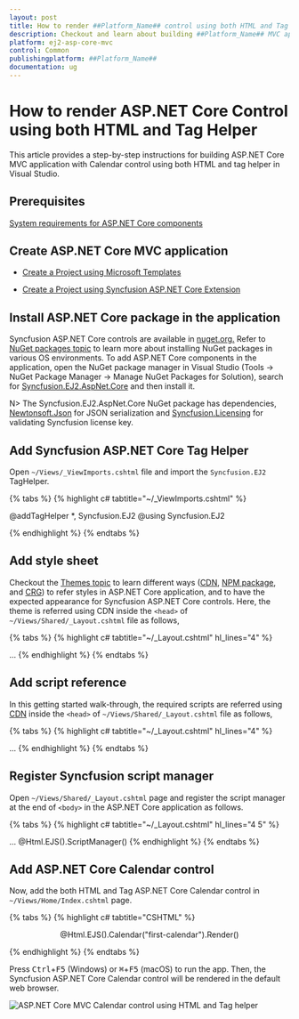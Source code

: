 ```yaml
---
layout: post
title: How to render ##Platform_Name## control using both HTML and Tag Helpers | Syncfusion
description: Checkout and learn about building ##Platform_Name## MVC application with Calendar control using both HTML and tag helper in Visual Studio.
platform: ej2-asp-core-mvc
control: Common
publishingplatform: ##Platform_Name##
documentation: ug
---
```


# How to render ASP.NET Core Control using both HTML and Tag Helper

This article provides a step-by-step instructions for building ASP.NET Core MVC application with Calendar control using both HTML and tag helper in Visual Studio.

## Prerequisites

[System requirements for ASP.NET Core components](https://ej2.syncfusion.com/aspnetcore/documentation/system-requirements/)

## Create ASP.NET Core MVC application

 * [Create a Project using Microsoft Templates](https://docs.microsoft.com/en-us/aspnet/core/tutorials/first-mvc-app/start-mvc?view=aspnetcore-6.0&tabs=visual-studio)

 * [Create a Project using Syncfusion ASP.NET Core Extension](https://ej2.syncfusion.com/aspnetcore/documentation/visual-studio-integration/VS2019-Extensions/create-project/)

## Install ASP.NET Core package in the application

Syncfusion ASP.NET Core controls are available in [nuget.org.](https://www.nuget.org/packages?q=syncfusion.EJ2) Refer to [NuGet packages topic](../../nuget-packages/) to learn more about installing NuGet packages in various OS environments. To add ASP.NET Core components in the application, open the NuGet package manager in Visual Studio (Tools → NuGet Package Manager → Manage NuGet Packages for Solution), search for [Syncfusion.EJ2.AspNet.Core](https://www.nuget.org/packages/Syncfusion.EJ2.AspNet.Core/) and then install it.

N> The Syncfusion.EJ2.AspNet.Core NuGet package has dependencies, [Newtonsoft.Json](https://www.nuget.org/packages/Newtonsoft.Json/) for JSON serialization and [Syncfusion.Licensing](https://www.nuget.org/packages/Syncfusion.Licensing/) for validating Syncfusion license key.

## Add Syncfusion ASP.NET Core Tag Helper

Open `~/Views/_ViewImports.cshtml` file and import the `Syncfusion.EJ2` TagHelper.

{% tabs %}
{% highlight c# tabtitle="~/_ViewImports.cshtml" %}

@addTagHelper *, Syncfusion.EJ2
@using Syncfusion.EJ2

{% endhighlight %}
{% endtabs %}
    
## Add style sheet

Checkout the [Themes topic](../../appearance/theme/) to learn different ways ([CDN](../../common/adding-script-references), [NPM package](../../common/adding-script-references#node-package-manager-npm), and [CRG](../../common/custom-resource-generator/)) to refer styles in ASP.NET Core application, and to have the expected appearance for Syncfusion ASP.NET Core controls. Here, the theme is referred using CDN inside the `<head>` of `~/Views/Shared/_Layout.cshtml` file as follows,

{% tabs %}
{% highlight c# tabtitle="~/_Layout.cshtml" hl_lines="4" %}
<head>
    ...
    <!-- Syncfusion ASP.NET Core controls styles -->
    <link rel="stylesheet" href="https://cdn.syncfusion.com/ej2/{{ site.ej2version }}/material.css" />
</head>
{% endhighlight %}
{% endtabs %}

## Add script reference

In this getting started walk-through, the required scripts are referred using [CDN](../../common/adding-script-references) inside the `<head>` of `~/Views/Shared/_Layout.cshtml` file as follows,

{% tabs %}
{% highlight c# tabtitle="~/_Layout.cshtml" hl_lines="4" %}
<head>
    ...
    <!-- Syncfusion ASP.NET Core controls scripts -->
    <script src="https://cdn.syncfusion.com/ej2/{{ site.ej2version }}/dist/ej2.min.js"></script>
</head>
{% endhighlight %}
{% endtabs %}

## Register Syncfusion script manager

Open `~/Views/Shared/_Layout.cshtml` page and register the script manager <ejs-script> at the end of `<body>` in the ASP.NET Core application as follows. 

{% tabs %}
{% highlight c# tabtitle="~/_Layout.cshtml" hl_lines="4 5" %}
<body>
    ...
    <!-- Syncfusion Script Manager -->
    @Html.EJS().ScriptManager()
    <ejs-scripts></ejs-scripts>
</body>
{% endhighlight %}
{% endtabs %}

## Add ASP.NET Core Calendar control

Now, add the both HTML and Tag ASP.NET Core Calendar control in `~/Views/Home/Index.cshtml` page.

{% tabs %}
{% highlight c# tabtitle="CSHTML" %}
<div class="control">
   @Html.EJS().Calendar("first-calendar").Render()
   <ejs-calendar id="second-calendar"></ejs-calendar>
</div>

<style>
    .control {
        display: flex;
        justify-content: center;
    }
    #first-calendar {
        margin-right: 60px;
    }
</style>
{% endhighlight %}
{% endtabs %}

Press <kbd>Ctrl</kbd>+<kbd>F5</kbd> (Windows) or <kbd>⌘</kbd>+<kbd>F5</kbd> (macOS) to run the app. Then, the Syncfusion ASP.NET Core Calendar control will be rendered in the default web browser.

![ASP.NET Core MVC Calendar control using HTML and Tag helper](images/aspnetcore-mvc-calendar.png)
